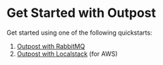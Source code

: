 # Get Started with Outpost

Get started using one of the following quickstarts:

1. [Outpost with RabbitMQ](1-rabbitmq.md)
2. [Outpost with Localstack](2-localstack.md) (for AWS)